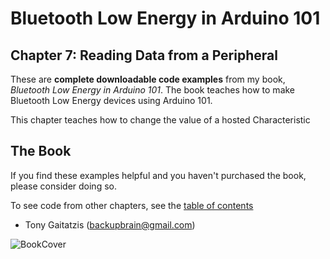 # Bluetooth Low Energy in Arduino 101

## Chapter 7: Reading Data from a Peripheral


These are **complete downloadable code examples** from my book, _Bluetooth Low Energy in Arduino 101_.  The book teaches how to make Bluetooth Low Energy devices using Arduino 101.

This chapter teaches how to change the value of a hosted Characteristic

## The Book

If you find these examples helpful and you haven't purchased the book, please consider doing so.

To see code from other chapters, see the [table of contents](https://github.com/BluetoothLowEnergyInArduino101/Book)

- Tony Gaitatzis (<backupbrain@gmail.com>)

![BookCover](https://github.com/BluetoothLowEnergyIniOSSwift/Book/blob/master/Bluetooth%20Low%20Energy%20in%20Arduino%20101%20Cover.png)
